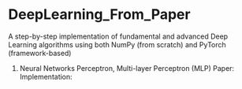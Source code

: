 # DeepLearning_From_Paper
A step-by-step implementation of fundamental and advanced Deep Learning algorithms using both NumPy (from scratch) and PyTorch (framework-based)

1. Neural Networks
Perceptron, Multi-layer Perceptron (MLP)
Paper:
Implementation:
